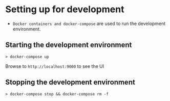 # Setting up for development

-   `Docker containers and docker-compose` are used to run the development environment.

## Starting the development environment

```
> docker-compose up
```

Browse to `http://localhost:9000` to see the UI

## Stopping the development environment

```
> docker-compose stop && docker-compose rm -f
```

